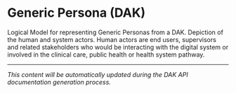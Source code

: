 # Generic Persona (DAK)

<!-- DAK_API_PLACEHOLDER: StructureDefinition-GenericPersona -->

Logical Model for representing Generic Personas from a DAK. Depiction of the human and system actors. Human actors are end users, supervisors and related stakeholders who would be interacting with the digital system or involved in the clinical care, public health or health system pathway.

---

*This content will be automatically updated during the DAK API documentation generation process.*

